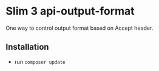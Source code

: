 # Slim 3 api-output-format

One way to control output format based on Accept header.

## Installation

* run `composer update`
